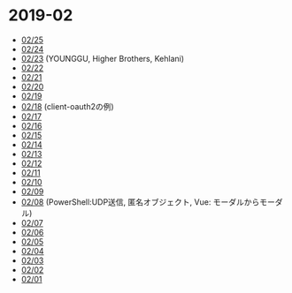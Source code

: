 # 2019-02

- [02/25](2019-02-25.md)
- [02/24](2019-02-24.md)
- [02/23](2019-02-23.md) (YOUNGGU, Higher Brothers, Kehlani)
- [02/22](2019-02-22.md)
- [02/21](2019-02-21.md)
- [02/20](2019-02-20.md)
- [02/19](2019-02-19.md)
- [02/18](2019-02-18.md) (client-oauth2の例)
- [02/17](2019-02-17.md)
- [02/16](2019-02-16.md)
- [02/15](2019-02-15.md)
- [02/14](2019-02-14.md)
- [02/13](2019-02-13.md)
- [02/12](2019-02-12.md)
- [02/11](2019-02-11.md)
- [02/10](2019-02-10.md)
- [02/09](2019-02-09.md)
- [02/08](2019-02-08.md) (PowerShell:UDP送信, 匿名オブジェクト, Vue: モーダルからモーダル)
- [02/07](2019-02-07.md)
- [02/06](2019-02-06.md)
- [02/05](2019-02-05.md)
- [02/04](2019-02-04.md)
- [02/03](2019-02-03.md)
- [02/02](2019-02-02.md)
- [02/01](2019-02-01.md)